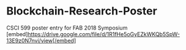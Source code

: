 # Blockchain-Research-Poster
CSCI 599 poster entry for FAB 2018 Symposium
[embed]https://drive.google.com/file/d/1R1fHe5oGyEZkWKQb5SpW-13E9z0N7nvi/view[/embed]
